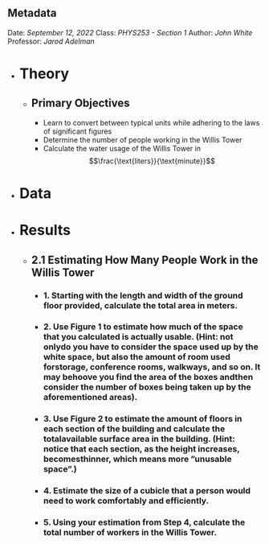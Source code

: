 ## Metadata
Date: *September 12, 2022*
Class: *PHYS253 - Section 1*
Author: *John White*
Professor: *Jarod Adelman*
- # Theory
	- ## Primary Objectives
	  * Learn to convert between typical units while adhering to the laws of significant figures
	  * Determine the number of people working in the Willis Tower
	  * Calculate the water usage of the Willis Tower in $$\frac{\text{liters}}{\text{minute}}$$
- # Data
- # Results
	- ## 2.1 Estimating How Many People Work in the Willis Tower
		- ### 1. Starting with the length and width of the ground floor provided, calculate the total area in meters.
		  $$$$
		- ### 2. Use Figure 1 to estimate how much of the space that you calculated is actually usable. (Hint: not onlydo you have to consider the space used up by the white space, but also the amount of room used forstorage, conference rooms, walkways, and so on. It may behoove you find the area of the boxes andthen consider the number of boxes being taken up by the aforementioned areas).
		- ### 3. Use Figure 2 to estimate the amount of floors in each section of the building and calculate the totalavailable surface area in the building. (Hint: notice that each section, as the height increases, becomesthinner, which means more ”unusable space”.)
		- ### 4. Estimate the size of a cubicle that a person would need to work comfortably and efficiently.
		- ### 5. Using your estimation from Step 4, calculate the total number of workers in the Willis Tower.